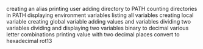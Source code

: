 creating an alias
printing user
adding directory to PATH
counting directories in PATH
displaying environment variables
listing all variables
creating local variable
creating global variable
adding values and variables
dividing two variables
dividing and displaying two variables
binary to decimal
various letter combinations
printing value with two decimal places
convert to hexadecimal
rot13
